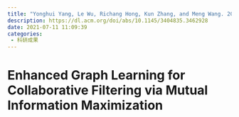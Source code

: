 ```yaml
---
title: "Yonghui Yang, Le Wu, Richang Hong, Kun Zhang, and Meng Wang. 2021. Enhanced Graph Learning for Collaborative Filtering via Mutual Information Maximization. In Proceedings of the 44th International ACM SIGIR Conference on Research and Development in Information Retrieval (SIGIR '21). Association for Computing Machinery, New York, NY, USA, 71–80."
description: https://dl.acm.org/doi/abs/10.1145/3404835.3462928
date: 2021-07-11 11:09:39
categories:
 - 科研成果
---
```

# Enhanced Graph Learning for Collaborative Filtering via Mutual Information Maximization